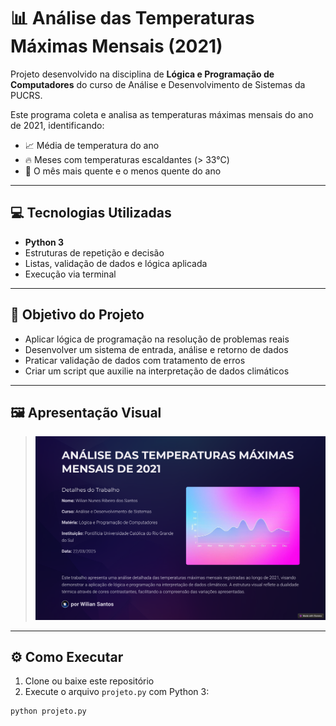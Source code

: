 # 📊 Análise das Temperaturas Máximas Mensais (2021)

Projeto desenvolvido na disciplina de **Lógica e Programação de Computadores** do curso de Análise e Desenvolvimento de Sistemas da PUCRS.

Este programa coleta e analisa as temperaturas máximas mensais do ano de 2021, identificando:

- 📈 Média de temperatura do ano
- 🔥 Meses com temperaturas escaldantes (> 33°C)
- 📅 O mês mais quente e o menos quente do ano

---

## 💻 Tecnologias Utilizadas

- **Python 3**
- Estruturas de repetição e decisão
- Listas, validação de dados e lógica aplicada
- Execução via terminal

---

## 🎯 Objetivo do Projeto

- Aplicar lógica de programação na resolução de problemas reais
- Desenvolver um sistema de entrada, análise e retorno de dados
- Praticar validação de dados com tratamento de erros
- Criar um script que auxilie na interpretação de dados climáticos

---

## 🖼️ Apresentação Visual

> ![Gráfico de exemplo](./analise-temperaturas-2021.png
)

---

## ⚙️ Como Executar

1. Clone ou baixe este repositório
2. Execute o arquivo `projeto.py` com Python 3:
```bash
python projeto.py
